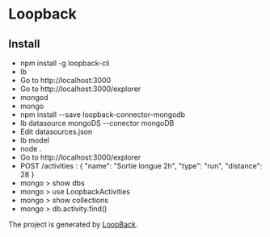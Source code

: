 # Loopback

## Install

* npm install -g loopback-cli
* lb
* Go to http://localhost:3000
* Go to http://localhost:3000/explorer
* mongod
* mongo
* npm install --save loopback-connector-mongodb
* lb datasource mongoDS --conector mongoDB
* Edit datasources.json
* lb model
* node .
* Go to http://localhost:3000/explorer
* POST /activities : { "name": "Sortie longue 2h", "type": "run", "distance": 28 }
* mongo > show dbs
* mongo > use LoopbackActivities
* mongo > show collections
* mongo > db.activity.find()

The project is generated by [LoopBack](http://loopback.io).
